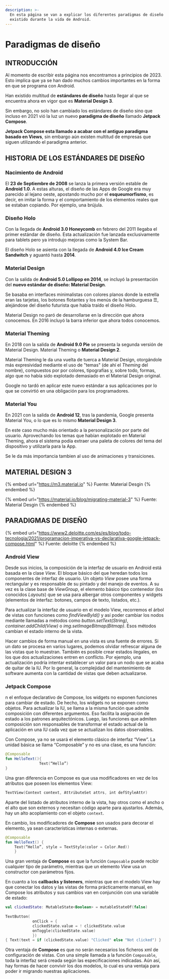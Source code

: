 ```yaml
---
description: >-
  En esta página se van a explicar los diferentes paradigmas de diseño que han
  existido durante la vida de Android.
---
```


# Paradigmas de diseño

## INTRODUCCIÓN

Al momento de escribir esta página nos encontramos a principios de 2023. Esto implica que ya se han dado muchos cambios importantes en la forma en que se programa con Android.

Han existido multitud de **estándares de diseño** hasta llegar al que se encuentra ahora en vigor que es **Material Design 3**.

Sin embargo, no solo han cambiado los estándares de diseño sino que incluso en 2021 vió la luz un nuevo **paradigma de diseño** llamado **Jetpack Compose**.

**Jetpack Compose esta llamado a acabar con el antiguo paradigma basado en Views**, sin embargo aún existen multitud de empresas que siguen utilizando el paradigma anterior.

## HISTORIA DE LOS ESTÁNDARES DE DISEÑO

### Nacimiento de Android

El **23 de Septiembre de 2008** se lanza la primera versión estable de **Android 1.0**. A estas alturas, el diseño de las Apps de Google era muy parecido al lejano oeste, apostando mucho por el **esqueumorfismo**, es decir, en imitar la forma y el comportamiento de los elementos reales que se estaban copiando. Por ejemplo, una brújula.

### Diseño Holo

Con la llegada de **Android 3.0 Honeycomb** en febrero del 2011 llegaba el primer estándar de diseño. Esta actualización fue lanzada exclusivamente para tablets pero ya introdujo mejoras como la System Bar.

El diseño Holo se asienta con la llegada de **Android 4.0 Ice Cream Sandwitch** y aguantó hasta **2014**.

### Material Design

Con la salida de **Android 5.0 Lollipop en 2014**, se incluyó la presentación del **nuevo estándar de diseño: Material Design**.

Se basaba en interfaces minimalistas con colores planos donde la estrella eran las tarjetas, los botones flotantes y los menús de la hamburguesa ☰, alejándose del diseño futurista que había traído el diseño Holo.

Material Design no paró de desarrollarse en la dirección que ahora conocemos. En 2016 incluyó la barra inferior que ahora todos conocemos.

### Material Theming

En 2018 con la salida de **Android 9.0 Pie** se presenta la segunda versión de Material Design. Material Theming o **Material Design 2**.&#x20;

Material Theming le da una vuelta de tuerca a Material Design, otorgándole más expresividad mediante el uso de "temas" (de ahí el _Theming_ del nombre), compuestos por por colores, tipografías y, sobre todo, formas, algo que no había sido explotado demasiado en el Material Design original.

Google no tardó en aplicar este nuevo estándar a sus aplicaciones por lo que se convirtió en una obligación para los programadores.

### Material You

En 2021 con la salida de **Android 12**, tras la pandemia, Google presenta Material You, o lo que es lo mismo **Material Design 3**.

En este caso mucho más orientado a la personalización por parte del usuario. Aprovechando los temas que habían explotado en Material Theming, ahora el sistema podía extraer una paleta de colores del tema del dispositivo y utilizarla para la App.

Se le da más importancia tambien al uso de animaciones y transiciones.

## MATERIAL DESIGN 3

{% embed url="https://m3.material.io" %}
Fuente: Material Desgin
{% endembed %}

{% embed url="https://material.io/blog/migrating-material-3" %}
Fuente: Material Desgin
{% endembed %}

## PARADIGMAS DE DISEÑO

{% embed url="https://www2.deloitte.com/es/es/blog/todo-tecnologia/2021/programacion-imperativa-vs-declarativa-google-jetpack-compose.html" %}
Fuente: deloitte
{% endembed %}

### Android View

Desde sus inicios, la composición de la interfaz de usuario en Android está basada en la clase _View_. El bloque básico del que heredan todos los componentes de interfaz de usuario. Un objeto _View_ posee una forma rectangular y es responsable de su pintado y del manejo de eventos. A su vez es la clase base de _ViewGroup_, el elemento básico tipo contenedor (los conocidos _Layouts_) que se usa para albergar otros componentes y widgets (elementos de interfaz: botones, campos de texto, listados, etc.).

Para actualizar la interfaz de usuario en el modelo View, recorremos el árbol de vistas con funciones como _findViewById()_ y así poder cambiar los nodos mediante llamadas a métodos como _button.setText(String)_, _container.addChild(View)_ o _img.setImageBitmap(Bitmap)_. Esos métodos cambian el estado interno de la vista.

Hacer cambios de forma manual en una vista es una fuente de errores. Si un dato se procesa en varios lugares, podemos olvidar refrescar alguna de las vistas que lo muestran. También es posible crear estados ilegales, en los que dos actualizaciones entren en conflicto. Por ejemplo, una actualización podría intentar establecer un valor para un nodo que se acaba de quitar de la IU. Por lo general, la complejidad del mantenimiento de software aumenta con la cantidad de vistas que deben actualizarse.

### Jetpack Compose

n el enfoque declarativo de Compose, los widgets no exponen funciones para cambiar de estado. De hecho, los widgets no se exponen como objetos. Para actualizar la IU, se llama a la misma función que admite composición con diferentes argumentos. Eso facilita la asignación de estado a los patrones arquitectónicos. Luego, las funciones que admiten composición son responsables de transformar el estado actual de la aplicación en una IU cada vez que se actualizan los datos observables.

Con Compose, ya no se usará el elemento clásico de interfaz “View”. La unidad básica se llama “Composable” y no es una clase, es una función:

```kotlin
@Composable
fun HelloText(){
               Text(“Hello”)
}
```

Una gran diferencia en Compose es que usa modificadores en vez de los atributos que poseen los elementos View:

```kotlin
TextView(Context context, AttributeSet attrs, int defStyleAttr)
```

Aparte del listado de atributos interno de la vista, hay otros como el ancho o el alto que son externos y necesitan código aparte para ajustarlos. Además, hay un alto acoplamiento con el objeto `context`.

En cambio, los modificadores de **Compose** son usados para decorar el elemento, ya sean características internas o externas.

```kotlin
@Composable
fun HelloText() {
    Text(“Hello”, style = TextStyle(color = Color.Red))
    }
```

Una gran ventaja de **Compose** es que la función `Composable` puede recibir cualquier tipo de parámetro, mientras que un elemento _View_ usa un constructor con parámetros fijos.

En cuanto a los **callbacks y listeners**, mientras que en el modelo View hay que conectar los datos y las vistas de forma prácticamente manual, en Compose los atributos y sus cambios van en conjunción con una variable de estado:

```kotlin
val clickedState: MutableState<Boolean> = mutableStateOf(false)
 
TextButton(
            onClick = {
            clickedState.value = ! clickedState.value
            onToggle(clickedState.value)
            })
{ Text(text = if (clickedState.value) "Clicked" else "Not clicked") }
```

Otra ventaja de **Compose** es que no serán necesarios los ficheros xml de configuración de vistas. Con una simple llamada a la función `Composable`, toda la interfaz será creada según las especificaciones indicadas. Aún así, hay formas de hacer convivir los dos modelos, lo cual es una ventaja para poder ir migrando nuestras aplicaciones.
